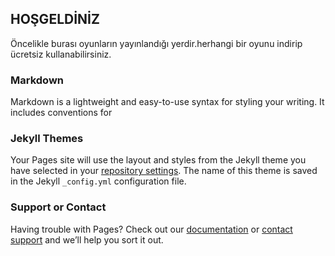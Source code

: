 ## HOŞGELDİNİZ
Öncelikle burası oyunların yayınlandığı yerdir.herhangi bir oyunu indirip ücretsiz kullanabilirsiniz.


### Markdown

Markdown is a lightweight and easy-to-use syntax for styling your writing. It includes conventions for

### Jekyll Themes

Your Pages site will use the layout and styles from the Jekyll theme you have selected in your [repository settings](https://github.com/Reisburdaa/gameOveer/settings/pages). The name of this theme is saved in the Jekyll `_config.yml` configuration file.

### Support or Contact

Having trouble with Pages? Check out our [documentation](https://docs.github.com/categories/github-pages-basics/) or [contact support](https://support.github.com/contact) and we’ll help you sort it out.
